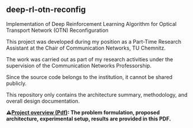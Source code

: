 ## deep-rl-otn-reconfig

Implementation of Deep Reinforcement Learning Algorithm for Optical Transport Network (OTN) Reconfiguration

This project was developed during my position as a Part-Time Research Assistant at the Chair of Communication Networks, TU Chemnitz.  

The work was carried out as part of my research activities under the supervision of the Communication Networks Professorship.  

Since the source code belongs to the institution, it cannot be shared publicly.  

This repository only contains the architecture summary, methodology, and overall design documentation.

**⚠️[Project overview (Pdf)](docs/project-overview.pdf): The problem formulation, proposed architecture, experimental setup, results are provided in this PDF.**

